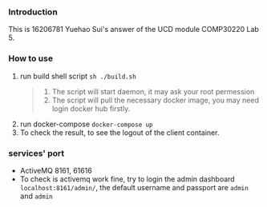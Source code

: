 ### Introduction
This is 16206781 Yuehao Sui's answer of the UCD module COMP30220 Lab 5.

### How to use
1. run build shell script
`sh ./build.sh`
    > 1. The script will start daemon, it may ask your root permession
    > 2. The script will pull the necessary docker image, you may need login docker hub firstly.
2. run docker-compose
`docker-compose up`
3. To check the result, to see the logout of the client container.

### services' port
+ ActiveMQ 8161, 61616
+ To check is activemq work fine, try to login the admin dashboard `localhost:8161/admin/`, the default username and passport are `admin` and `admin`